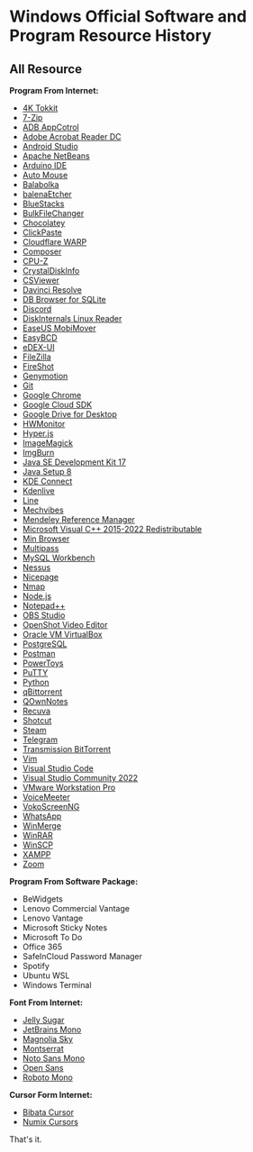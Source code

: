 Windows Official Software and Program Resource History
======================================================
## All Resource
**Program From Internet:**
- [4K Tokkit](https://www.4kdownload.com/products/tokkit/17)
- [7-Zip](https://www.7-zip.org/)
- [ADB AppCotrol](https://adbappcontrol.com/)
- [Adobe Acrobat Reader DC](https://get.adobe.com/reader/)
- [Android Studio](https://developer.android.com/studio/)
- [Apache NetBeans](https://netbeans.apache.org/)
- [Arduino IDE](https://www.arduino.cc/en/software/)
- [Auto Mouse](http://www.automouse.info/)
- [Balabolka](http://www.cross-plus-a.com/balabolka.htm)
- [balenaEtcher](https://www.balena.io/etcher/)
- [BlueStacks](https://www.bluestacks.com/)
- [BulkFileChanger](https://www.nirsoft.net/utils/bulk_file_changer.html)
- [Chocolatey](https://chocolatey.org/)
- [ClickPaste](https://github.com/Collective-Software/ClickPaste)
- [Cloudflare WARP](https://1.1.1.1/)
- [Composer](https://getcomposer.org/)
- [CPU-Z](https://www.cpuid.com/softwares/cpu-z.html)
- [CrystalDiskInfo](https://crystalmark.info/en/)
- [CSViewer](https://csviewer.com/)
- [Davinci Resolve](https://www.blackmagicdesign.com/products/davinciresolve)
- [DB Browser for SQLite](https://sqlitebrowser.org/dl/)
- [Discord](https://discord.com/)
- [DiskInternals Linux Reader](https://www.diskinternals.com/linux-reader/)
- [EaseUS MobiMover](https://www.easeus.com/phone-transfer/mobimover-free.html)
- [EasyBCD](https://neosmart.net/EasyBCD/)
- [eDEX-UI](https://github.com/GitSquared/edex-ui)
- [FileZilla](https://filezilla-project.org/)
- [FireShot](https://getfireshot.com/)
- [Genymotion](https://www.genymotion.com/download/)
- [Git](https://git-scm.com/)
- [Google Chrome](https://www.google.com/chrome/)
- [Google Cloud SDK](https://cloud.google.com/sdk/)
- [Google Drive for Desktop](https://www.google.com/drive/download/)
- [HWMonitor](https://www.cpuid.com/softwares/hwmonitor.html)
- [Hyper.js](https://hyper.is/)
- [ImageMagick](https://imagemagick.org/script/download.php)
- [ImgBurn](https://www.imgburn.com/)
- [Java SE Development Kit 17](https://www.oracle.com/java/technologies/downloads/)
- [Java Setup 8](https://www.java.com/download/ie_manual.jsp)
- [KDE Connect](https://kdeconnect.kde.org/)
- [Kdenlive](https://kdenlive.org/)
- [Line](https://line.me/)
- [Mechvibes](https://mechvibes.com/)
- [Mendeley Reference Manager](https://www.mendeley.com/download-reference-manager/windows)
- [Microsoft Visual C++ 2015-2022 Redistributable](https://learn.microsoft.com/en-us/cpp/windows/latest-supported-vc-redist)
- [Min Browser](https://minbrowser.org/)
- [Multipass](https://multipass.run/)
- [MySQL Workbench](https://www.mysql.com/products/workbench/)
- [Nessus](https://www.tenable.com/downloads/nessus)
- [Nicepage](https://nicepage.com/)
- [Nmap](https://nmap.org/download)
- [Node.js](https://nodejs.org/)
- [Notepad++](https://notepad-plus-plus.org/downloads/)
- [OBS Studio](https://obsproject.com/)
- [OpenShot Video Editor](https://www.openshot.org/)
- [Oracle VM VirtualBox](https://www.virtualbox.org/)
- [PostgreSQL](https://www.postgresql.org/)
- [Postman](https://www.postman.com/downloads/)
- [PowerToys](https://github.com/microsoft/PowerToys)
- [PuTTY](https://www.putty.org/)
- [Python](https://www.python.org/)
- [qBittorrent](https://www.qbittorrent.org/)
- [QOwnNotes](https://www.qownnotes.org/)
- [Recuva](https://www.ccleaner.com/recuva)
- [Shotcut](https://shotcut.org/)
- [Steam](https://store.steampowered.com/)
- [Telegram](https://telegram.org/)
- [Transmission BitTorrent](https://transmissionbt.com/)
- [Vim](https://www.vim.org/download.php)
- [Visual Studio Code](https://code.visualstudio.com/)
- [Visual Studio Community 2022](https://visualstudio.microsoft.com/downloads/)
- [VMware Workstation Pro](https://www.vmware.com/)
- [VoiceMeeter](https://vb-audio.com/Voicemeeter/)
- [VokoScreenNG](https://linuxecke.volkoh.de/vokoscreen/vokoscreen.html)
- [WhatsApp](https://www.whatsapp.com/)
- [WinMerge](https://winmerge.org/)
- [WinRAR](https://www.win-rar.com/)
- [WinSCP](https://winscp.net/)
- [XAMPP](https://www.apachefriends.org/)
- [Zoom](https://zoom.us/)

**Program From Software Package:**
- BeWidgets
- Lenovo Commercial Vantage
- Lenovo Vantage
- Microsoft Sticky Notes
- Microsoft To Do
- Office 365
- SafeInCloud Password Manager
- Spotify
- Ubuntu WSL
- Windows Terminal

**Font From Internet:**
- [Jelly Sugar](https://www.dafont.com/jellysugar.font/)
- [JetBrains Mono](https://www.jetbrains.com/lp/mono/)
- [Magnolia Sky](https://www.dafont.com/magnolia-sky.font/)
- [Montserrat](https://fonts.google.com/specimen/Montserrat/)
- [Noto Sans Mono](https://fonts.google.com/noto/specimen/Noto+Sans+Mono/)
- [Open Sans](https://fonts.google.com/specimen/Open+Sans/)
- [Roboto Mono](https://fonts.google.com/specimen/Roboto+Mono)

**Cursor Form Internet:**
- [Bibata Cursor](https://github.com/ful1e5/Bibata_Cursor)
- [Numix Cursors](https://www.deviantart.com/alexgal23/art/Numix-Cursors-631491782/)

That's it.
